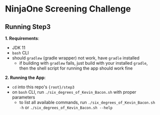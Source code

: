 # NinjaOne Screening Challenge

## Running Step3

**1. Requirements**:

- JDK 11
- `bash` CLI
- should `gradlew` (gradle wrapper) not work, have `gradle` installed
  - if building with `gradlew` fails, just build with your installed `gradle`, then the shell script for running the app should work fine

**2. Running the App**:

- `cd` into this repo's `{root}/step3`
- on `bash` CLI, run `./six_degrees_of_Kevin_Bacon.sh` with proper parameters
  - to list all available commands, run `./six_degrees_of_Kevin_Bacon.sh -h` or `./six_degrees_of_Kevin_Bacon.sh --help`
